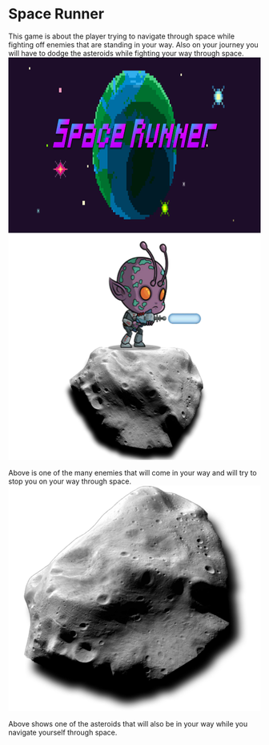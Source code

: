 <h1> Space Runner</h1>
<p> This game is about the player trying to navigate through space while fighting off enemies that are standing in your way. Also on your journey you will have to dodge the asteroids while fighting your way through space.</>
<img src="https://github.com/JoeKHong/Space-Runner/blob/master/InstantPythonGames/Space%20Runner%20Title%20Screen.png" width="800" height="350">
<img src="https://github.com/JoeKHong/Space-Runner/blob/master/InstantPythonGames/Space%20Runner%20Enemy%202.png" width = "550" height = "450">
<p> Above is one of the many enemies that will come in your way and will try to stop you on your way through space.</>
<img src="https://github.com/JoeKHong/Space-Runner/blob/master/InstantPythonGames/asteroid2.png" width = "550" height = "450">
<p> Above shows one of the asteroids that will also be in your way while you navigate yourself through space.</>
